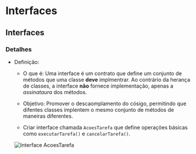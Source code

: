 # Interfaces

## Interfaces

### Detalhes
* Definição:
  * O que é: Uma interface é um contrato que define um conjunto de métodos que uma classe **deve** implmentrar. Ao contrário da herança de classes, a interface **não** fornece implementação, apenas a _assinataura_ dos métodos.
  * Objetivo: Promover o descaomplamento do cósigo, permitindo que difentes classes implentem o mesmo conjunto de métodos de maneiras diferentes.

  * Criar interface chamada `AcoesTarefa` que define operações básicas como `executarTarefa()` e `cancelarTarefa()`.

  ![Interface AcoesTarefa](img/interface_AcoesTarefa.png)
